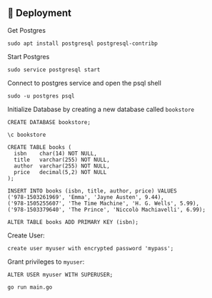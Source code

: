 ## 🚀 Deployment <a name = "deployment"></a>

Get Postgres
```
sudo apt install postgresql postgresql-contribp
```
Start Postgres
```
sudo service postgresql start
```
Connect to postgres service and open the psql shell
```
sudo -u postgres psql
```
Initialize Database by creating a new database called `bookstore`
```
CREATE DATABASE bookstore;
```
```
\c bookstore
```
```
CREATE TABLE books (
  isbn    char(14) NOT NULL,
  title   varchar(255) NOT NULL,
  author  varchar(255) NOT NULL,
  price   decimal(5,2) NOT NULL
);

INSERT INTO books (isbn, title, author, price) VALUES
('978-1503261969', 'Emma', 'Jayne Austen', 9.44),
('978-1505255607', 'The Time Machine', 'H. G. Wells', 5.99),
('978-1503379640', 'The Prince', 'Niccolò Machiavelli', 6.99);

ALTER TABLE books ADD PRIMARY KEY (isbn);
```

Create User:
```
create user myuser with encrypted password 'mypass';
```

Grant privileges to `myuser`:
```
ALTER USER myuser WITH SUPERUSER;
```

```
go run main.go
```